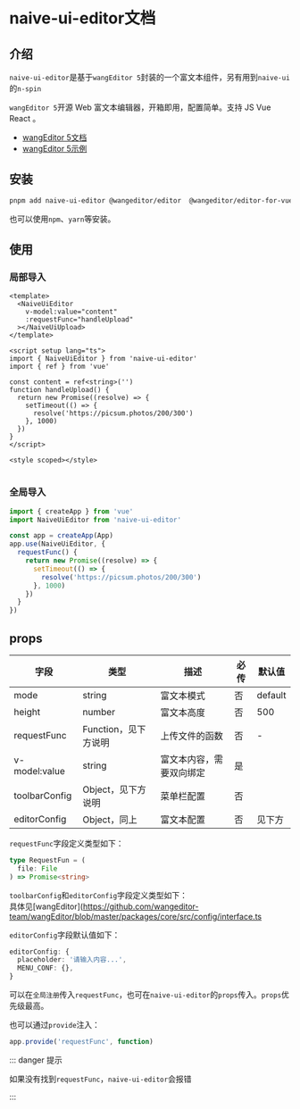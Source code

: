 

# naive-ui-editor文档

## 介绍
`naive-ui-editor`是基于`wangEditor 5`封装的一个富文本组件，另有用到`naive-ui`的`n-spin`

`wangEditor 5`开源 Web 富文本编辑器，开箱即用，配置简单。支持 JS Vue React 。
- [wangEditor 5文档](https://www.wangeditor.com/)
- [wangEditor 5示例](https://www.wangeditor.com/demo/)

## 安装
```bash
pnpm add naive-ui-editor @wangeditor/editor  @wangeditor/editor-for-vue

```
也可以使用`npm`、`yarn`等安装。

## 使用

### 局部导入

```vue{4-8,15}
<template>
  <NaiveUiEditor
    v-model:value="content"
    :requestFunc="handleUpload"
  ></NaiveUiUpload>
</template>

<script setup lang="ts">
import { NaiveUiEditor } from 'naive-ui-editor'
import { ref } from 'vue'

const content = ref<string>('')
function handleUpload() {
  return new Promise((resolve) => {
    setTimeout(() => {
      resolve('https://picsum.photos/200/300')
    }, 1000)
  })
}
</script>

<style scoped></style>


```

### 全局导入

```ts
import { createApp } from 'vue'
import NaiveUiEditor from 'naive-ui-editor'

const app = createApp(App)
app.use(NaiveUiEditor, {
  requestFunc() {
    return new Promise((resolve) => {
      setTimeout(() => {
        resolve('https://picsum.photos/200/300')
      }, 1000)
    })
  }
})
```

## props

| 字段          | 类型                        | 描述                             | 必传 | 默认值 |
| ------------- | ------------------------------------------------------------ | -------------------------------------------------------- | ---- | ------ |
| mode          | string                | 富文本模式                                   | 否   |    default    |
| height        | number                                              | 富文本高度                                   | 否   |    500    |
| requestFunc   | Function，见下方说明                                 | 上传文件的函数                                           | 否   | -      |
| v-model:value | string                                             | 富文本内容，需要双向绑定                                   | 是   |        |
| toolbarConfig  | Object，见下方说明 | 菜单栏配置 | 否   |        |
| editorConfig   | Object，同上              | 富文本配置 | 否   | 见下方 |

`requestFunc`字段定义类型如下：

```ts
type RequestFun = (
  file: File
) => Promise<string>
```

`toolbarConfig`和`editorConfig`字段定义类型如下：<br/>
具体见[wangEditor](https://github.com/wangeditor-team/wangEditor/blob/master/packages/core/src/config/interface.ts

`editorConfig`字段默认值如下：
```ts
editorConfig: {
  placeholder: '请输入内容...',
  MENU_CONF: {},
}
```

可以在`全局注册`传入`requestFunc`，也可在`naive-ui-editor`的`props`传入。`props`优先级最高。

也可以通过`provide`注入：

```ts
app.provide('requestFunc', function)
```

::: danger 提示

如果没有找到`requestFunc`，`naive-ui-editor`会报错

:::
